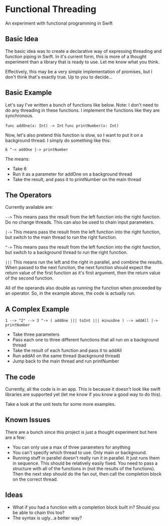 Functional Threading
====================

An experiment with functional programming in Swift

Basic Idea
----------

The basic idea was to create a declarative way of expressing threading and function piping in Swift. In it's current form, this is more of a thought experiment than a library that is ready to use. Let me know what you think.

Effectively, this may be a very simple implementation of promises, but I don't think that's exactly true. Up to you to decide...

Basic Example
-------------

Let's say I've written a bunch of functions like below. Note: I don't need to do any threading in these functions. I implement the functions like they are synchronous.

`func addOne(x: Int) -> Int`
`func printNumber(x: Int)`

Now, let's also pretend this function is slow, so I want to put it on a background thread. I simply do something like this:

`6 ^-> addOne |-> printNumber`

The means:

- Take 6
- Run it as a parameter for addOne on a background thread
- Take the result, and pass it to printNumber on the main thread

The Operators
-------------

Currently available are:

`-->` This means pass the result from the left function into the right function. Do no change threads. This can also be used to chain input parameters.

`|->` This means pass the result from the left function into the right function, but switch to the main thread to run the right function.

`^->` This means pass the result from the left function into the right function, but switch to a background thread to run the right function.

`|||` This means run the left and the right in parallel, and combine the results. When passed to the next function, the next function should expect the return value of the first function as it's first argument, then the return value of the second function.

All of the operands also double as running the function when proceeded by an operator. So, in the example above, the code is actually run.

A Complex Example
-----------------

`1 --> "2" --> 3 ^-> ( addOne ||| toInt ||| minusOne ) --> addAll |-> printNumber`

- Take three parameters
- Pass each one to three different functions that all run on a background thread
- Take the result of each function and pass it to addAll
- Run addAll on the same thread (background thread)
- Jump back to the main thread and run printNumber

The code
--------

Currently, all the code is in an app. This is because it doesn't look like swift libraries are supported yet (let me know if you know a good way to do this).

Take a look at the unit tests for some more examples.

Known Issues
------------

There are a bunch since this project is just a thought experiment but here are a few:

- You can only use a max of three parameters for anything
- You can't specify which thread to use. Only main or background.
- Running stuff in parallel doesn't really run it in parallel. It just runs them in sequence. This should be relatively easily fixed. You need to pass a structure with all of the functions in (not the results of the functions). Then the next step should do the fan out, then call the completion block on the correct thread.

Ideas
-----

- What if you had a function with a completion block built in? Should you be able to chain this too?
- The syntax is ugly...a better way?
